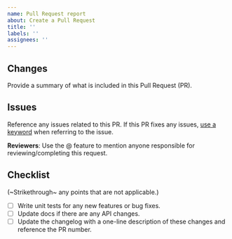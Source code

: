 ```yaml
---
name: Pull Request report
about: Create a Pull Request
title: ''
labels: ''
assignees: ''
---
```


## Changes

Provide a summary of what is included in this Pull Request (PR).

## Issues

Reference any issues related to this PR.
If this PR fixes any issues, [use a keyword](https://docs.github.com/en/issues/tracking-your-work-with-issues/linking-a-pull-request-to-an-issue#linking-a-pull-request-to-an-issue-using-a-keyword)
when referring to the issue.

**Reviewers**: Use the @ feature to mention anyone responsible for reviewing/completing this request.

## Checklist

(~Strikethrough~ any points that are not applicable.)

- [ ] Write unit tests for any new features or bug fixes.
- [ ] Update docs if there are any API changes.
- [ ] Update the changelog with a one-line description of these changes and reference the PR number.
